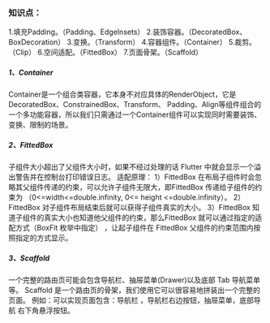 ### 知识点：
1.填充Padding。（Padding、EdgeInsets）
2.装饰容器。（DecoratedBox、BoxDecoration）
3.变换。（Transform）
4.容器组件。（Container）
5.裁剪。（Clip）
6.空间适配。（FittedBox）
7.页面骨架。（Scaffold）


##### 1、Container
Container是一个组合类容器，它本身不对应具体的RenderObject，它是DecoratedBox、ConstrainedBox、Transform、
Padding、Align等组件组合的一个多功能容器，所以我们只需通过一个Container组件可以实现同时需要装饰、变换、限制的场景。

##### 2、FittedBox
子组件大小超出了父组件大小时，如果不经过处理的话 Flutter 中就会显示一个溢出警告并在控制台打印错误日志。
适配原理：
1）FittedBox 在布局子组件时会忽略其父组件传递的约束，可以允许子组件无限大，即FittedBox 传递给子组件的约束为
（0<=width<=double.infinity, 0<= height <=double.infinity）。
2）FittedBox 对子组件布局结束后就可以获得子组件真实的大小。
3）FittedBox 知道子组件的真实大小也知道他父组件的约束，那么FittedBox 就可以通过指定的适配方式（BoxFit 枚举中指定）
，让起子组件在 FittedBox 父组件的约束范围内按照指定的方式显示。

##### 3、Scaffold
一个完整的路由页可能会包含导航栏、抽屉菜单(Drawer)以及底部 Tab 导航菜单等。
Scaffold 是一个路由页的骨架，我们使用它可以很容易地拼装出一个完整的页面。
例如：可以实现页面包含：导航栏 ，导航栏右边按钮，抽屉菜单，底部导航 右下角悬浮按钮。